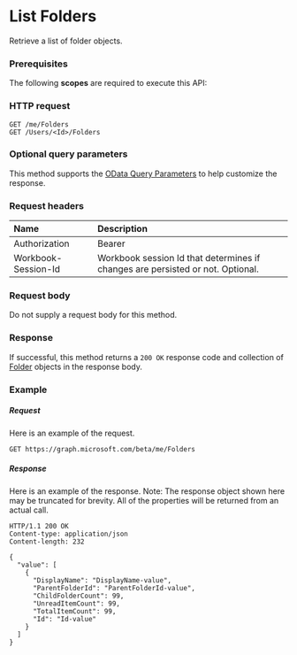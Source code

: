 # List Folders

Retrieve a list of folder objects.
### Prerequisites
The following **scopes** are required to execute this API: 
### HTTP request
<!-- { "blockType": "ignored" } -->
```http
GET /me/Folders
GET /Users/<Id>/Folders
```
### Optional query parameters
This method supports the [OData Query Parameters](http://graph.microsoft.io/docs/overview/query_parameters) to help customize the response.

### Request headers
| Name      |Description|
|:----------|:----------|
| Authorization  | Bearer <code>|
| Workbook-Session-Id  | Workbook session Id that determines if changes are persisted or not. Optional.|

### Request body
Do not supply a request body for this method.
### Response
If successful, this method returns a `200 OK` response code and collection of [Folder](../resources/folder.md) objects in the response body.
### Example
##### Request
Here is an example of the request.
<!-- {
  "blockType": "request",
  "name": "get_folders"
}-->
```http
GET https://graph.microsoft.com/beta/me/Folders
```
##### Response
Here is an example of the response. Note: The response object shown here may be truncated for brevity. All of the properties will be returned from an actual call.
<!-- {
  "blockType": "response",
  "truncated": true,
  "@odata.type": "microsoft.graph.Folder",
  "isCollection": true
} -->
```http
HTTP/1.1 200 OK
Content-type: application/json
Content-length: 232

{
  "value": [
    {
      "DisplayName": "DisplayName-value",
      "ParentFolderId": "ParentFolderId-value",
      "ChildFolderCount": 99,
      "UnreadItemCount": 99,
      "TotalItemCount": 99,
      "Id": "Id-value"
    }
  ]
}
```

<!-- uuid: 8fcb5dbc-d5aa-4681-8e31-b001d5168d79
2015-10-25 14:57:30 UTC -->
<!-- {
  "type": "#page.annotation",
  "description": "List Folders",
  "keywords": "",
  "section": "documentation",
  "tocPath": ""
}-->